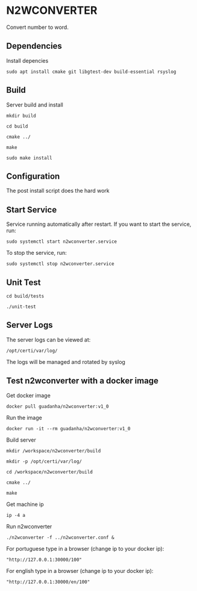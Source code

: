# N2WCONVERTER
Convert number to word.

## Dependencies
Install depencies

    sudo apt install cmake git libgtest-dev build-essential rsyslog

## Build
Server build and install

    mkdir build

    cd build

    cmake ../

    make

    sudo make install

## Configuration
The post install script does the hard work

## Start Service
Service running automatically after restart.
If you want to start the service, run:

    sudo systemctl start n2wconverter.service

To stop the service, run:

    sudo systemctl stop n2wconverter.service

## Unit Test

    cd build/tests

    ./unit-test


## Server Logs
The server logs can be viewed at:

    /opt/certi/var/log/

The logs will be managed and rotated by syslog

## Test n2wconverter with a docker image
Get docker image

    docker pull guadanha/n2wconverter:v1_0

Run the image

    docker run -it --rm guadanha/n2wconverter:v1_0

Build server

    mkdir /workspace/n2wconverter/build

    mkdir -p /opt/certi/var/log/

    cd /workspace/n2wconverter/build

    cmake ../

    make

Get machine ip

    ip -4 a

Run n2wconverter

    ./n2wconverter -f ../n2wconverter.conf &

For portuguese type in a browser (change ip to your docker ip):

    "http://127.0.0.1:30000/100"

For english type in a browser (change ip to your docker ip):

    "http://127.0.0.1:30000/en/100"

